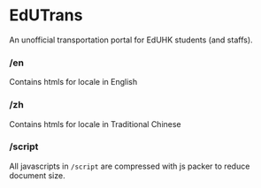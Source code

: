 # EdUTrans
An unofficial transportation portal for EdUHK students (and staffs). 

### /en
Contains htmls for locale in English

### /zh
Contains htmls for locale in Traditional Chinese

### /script
All javascripts in `/script` are compressed with js packer to reduce document size.
